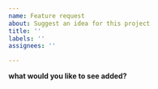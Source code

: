 ```yaml
---
name: Feature request
about: Suggest an idea for this project
title: ''
labels: ''
assignees: ''

---
```


**what would you like to see added?**
